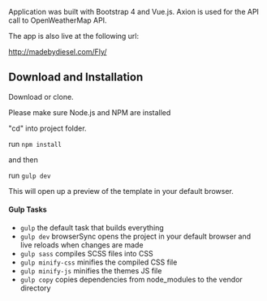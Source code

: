 Application was built with Bootstrap 4 and Vue.js. Axion is used for the API call to 
OpenWeatherMap API.

The app is also live at the following url:

http://madebydiesel.com/Fly/

## Download and Installation

Download or clone. 

Please make sure Node.js and NPM are installed

"cd" into project folder.

run `npm install` 

and then 

run `gulp dev` 

This will open up a preview of the template in your default browser. 

#### Gulp Tasks

- `gulp` the default task that builds everything
- `gulp dev` browserSync opens the project in your default browser and live reloads when changes are made
- `gulp sass` compiles SCSS files into CSS
- `gulp minify-css` minifies the compiled CSS file
- `gulp minify-js` minifies the themes JS file
- `gulp copy` copies dependencies from node_modules to the vendor directory

